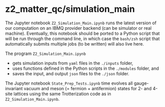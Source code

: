 # z2_matter_qc/simulation_main

The Jupyter notebook `Z2_Simulation_Main.ipynb` runs the latest version of our computation on an IBMQ provider backend (can be simulator or real machine).
Eventually, this notebook should be ported to a Python script that will be run through the command line,
in which case the `bash/zsh` script that automatically submits multiple jobs (to be written) will also live here. 

The program `Z2_Simulation_Main.ipynb` 
- gets simulation inputs from `yaml` files in the `./inputs` folder,
- uses functions defined in the Python scripts in the `./modules` folder, and 
- saves the input, and output `json` files to the `./json` folder. 

The Jupyter notebook `State_Prep_Tests.ipynb` time evolves all gauge-invariant vacuum and meson (= fermion + antifermion) states for 2- and 4-site lattices using the same Trotterization code as in `Z2_Simulation_Main.ipynb`.

